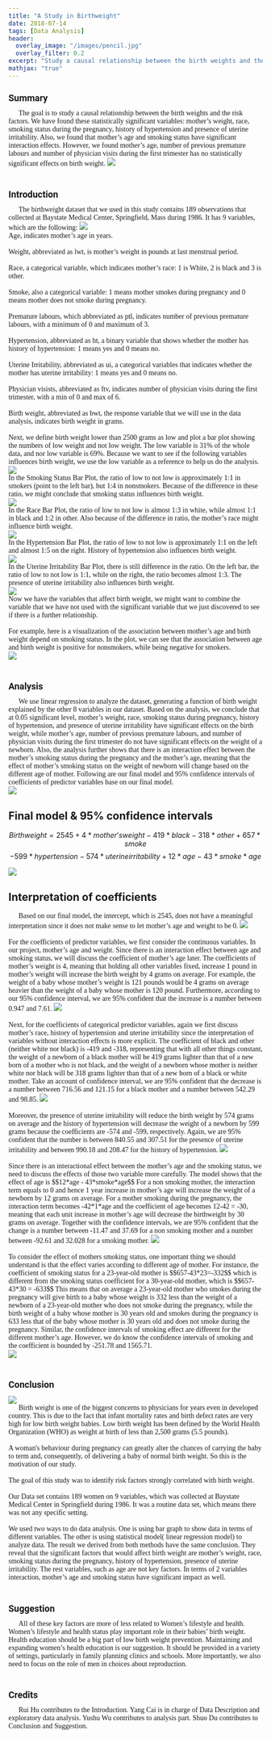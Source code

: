 ```yaml
---
title: "A Study in Birthweight"
date: 2018-07-14
tags: [Data Analysis]
header:
  overlay_image: "/images/pencil.jpg"
  overlay_filter: 0.2
excerpt: "Study a causal relationship between the birth weights and the risk factors."
mathjax: "true"
---
```

<h1 style="font-family:'Roboto';font-size:18px;">Summary</h1>
<div style="font-size:14px;font-family:'Montserrat';text-indent:20px;">
The goal is to study a causal relationship between the birth weights and the risk factors. We have found these statistically significant variables: mother’s weight, race, smoking status during the pregnancy, history of hypertension and presence of uterine irritability. Also, we found that mother’s age and smoking status have significant interaction effects. However, we found mother’s age, number of previous premature labours and number of physician visits during the first trimester has no statistically significant effects on birth weight.
<img src="{{ site.url }}{{ site.baseurl }}/images/birthwt/project_intro.jpg">
</div>
<br>
<h1 style="font-family:'Roboto';font-size:18px;">Introduction</h1>
<div style="font-size:14px;font-family:'Montserrat';text-indent:20px;">
The birthweight dataset that we used in this study contains 189 observations that collected at Baystate Medical Center, Springfield, Mass during 1986. It has 9 variables, which are the following:

<img src="{{ site.url }}{{ site.baseurl }}/images/birthwt/project2.jpg">
<br>
Age, indicates mother’s age in years.
<br>
<br>
Weight, abbreviated as lwt, is mother’s weight in pounds at last menstrual period.
<br>
<br>
Race, a categorical variable, which indicates mother’s race: 1 is White, 2 is black and 3 is other.
<br>
<br>
Smoke, also a categorical variable: 1 means mother smokes during pregnancy and 0 means mother does not smoke during pregnancy.
<br>
<br>
Premature labours, which abbreviated as ptl, indicates number of previous premature labours, with a minimum of 0 and maximum of  3.
<br>
<br>
Hypertension, abbreviated as ht, a binary variable that shows whether the mother has history of hypertension: 1 means yes and 0 means no.
<br>
<br>
Uterine Irritability, abbreviated as ui, a categorical variables that indicates whether the mother has uterine irritability: 1 means yes and 0 means no.
<br>
<br>
Physician visists, abbreviated as ftv, indicates number of physician visits during the first trimester, with a min of 0 and max of 6.
<br>
<br>
Birth weight, abbreviated as bwt, the response variable that we will use in the data analysis, indicates birth weight in grams.
<br>
<br>
Next, we define birth weight lower than 2500 grams as low and plot a bar plot showing the numbers of low weight and not low weight. The low variable is 31% of the whole data, and nor low variable is 69%. Because we want to see if the following variables influences birth weight, we use the low variable as a reference to help us do the analysis.
<br>
<img src="{{ site.url }}{{ site.baseurl }}/images/birthwt/project3.jpg">
<br>
In the Smoking Status Bar Plot, the ratio of low to not low is approximately 1:1 in smokers (point to the left bar), but 1:4 in nonsmokers. Because of the difference in these ratio, we might conclude that smoking status influences birth weight.
<br>
<img src="{{ site.url }}{{ site.baseurl }}/images/birthwt/project4.jpg">
<br>
In the Race Bar Plot, the ratio of low to not low is almost 1:3 in white, while almost 1:1 in black and 1:2 in other. Also because of the difference in ratio, the mother’s race might influence birth weight.
<br>
<img src="{{ site.url }}{{ site.baseurl }}/images/birthwt/project5.jpg">
<br>
In the Hypertension Bar Plot, the ratio of low to not low is approximately 1:1 on the left and almost 1:5 on the right. History of hypertension also influences birth weight.
<br>
<img src="{{ site.url }}{{ site.baseurl }}/images/birthwt/project6.jpg">
<br>
In the Uterine Irritability Bar Plot, there is still difference in the ratio. On the left bar, the ratio of low to not low is 1:1, while on the right, the ratio becomes almost 1:3. The presence of uterine irritability also influences birth weight.
<br>
<img src="{{ site.url }}{{ site.baseurl }}/images/birthwt/project7.jpg">
<br>
Now we have the variables that affect birth weight, we might want to combine the variable that we have not used with the significant variable that we just discovered to see if there is a further relationship.
<br>
<br>
For example, here is a visualization of the association between mother’s age and birth weight depend on smoking status. In the plot, we can see that the association between age and birth weight is positive for nonsmokers, while being negative for smokers.
<br>
<img src="{{ site.url }}{{ site.baseurl }}/images/birthwt/project8.jpg">
</div>
<br>
<h1 style="font-family:'Roboto';font-size:18px;">Analysis</h1>
<div style="font-size:14px;font-family:'Montserrat';text-indent:20px;">
We use linear regression to analyze the dataset, generating a function of birth weight explained by the other 8 variables in our dataset. Based on the analysis, we conclude that at 0.05 significant level, mother’s weight, race, smoking status during pregnancy, history of hypertension, and presence of uterine irritability have significant effects on the birth weight, while mother’s age, number of previous premature labours, and number of physician visits during the first trimester do not have significant effects on the weight of a newborn. Also, the analysis further shows that there is an interaction effect between the mother’s smoking status during the pregnancy and the mother’s age, meaning that the effect of mother’s smoking status on the weight of newborn will change based on the different age of mother. Following are our final model and 95% confidence intervals of coefficients of predictor variables base on our final model.
<br>
<img src="{{ site.url }}{{ site.baseurl }}/images/birthwt/project10.jpg">
</div>
<h2 class="thin-text">Final model & 95% confidence intervals</h2>

$$Birthweight = 2545 + 4*mother’s weight - 419*black - 318*other + 657*smoke$$
$$- 599*hypertension -574*uterine irritability + 12*age - 43*smoke*age$$

<img src="{{ site.url }}{{ site.baseurl }}/images/birthwt/confidence.JPG">
<br>

<h2 class="thin-text">Interpretation of coefficients</h2>
<div style="font-size:14px;font-family:'Montserrat';text-indent:20px;">
Based on our final model, the intercept, which is 2545, does not have a meaningful interpretation since it does not make sense to let mother’s age and weight to be 0.
<img src="{{ site.url }}{{ site.baseurl }}/images/birthwt/project11.jpg">
<br>
<br>
For the coefficients of predictor variables, we first consider the continuous variables. In our project, mother’s age and weight. Since there is an interaction effect between age and smoking status, we will discuss the coefficient of mother’s age later. The coefficients of mother’s weight is 4, meaning that holding all other variables fixed, increase 1 pound in mother’s weight will increase the birth weight by 4 grams on average. For example, the weight of a baby whose mother’s weight is 121 pounds would be 4 grams on average heavier than the weight of a baby whose mother is 120 pound. Furthermore, according to our 95% confidence interval, we are 95% confident that the increase is a number between 0.947 and 7.61.
<img src="{{ site.url }}{{ site.baseurl }}/images/birthwt/project12.jpg">
<br>
<br>
Next, for the coefficients of categorical predictor variables, again we first discuss mother’s race, history of hypertension and uterine irritability since the interpretation of variables without interaction effects is more explicit. The coefficient of black and other (neither white nor black) is -419 and -318, representing that with all other things constant, the weight of a newborn of a black mother will be 419 grams lighter than that of a new born of a mother who is not black, and the weight of a newborn whose mother is neither white nor black will be 318 grams lighter than that of a new born of a black or white mother. Take an account of confidence interval, we are 95% confident that the decrease is a number between 716.56 and 121.15 for a black mother and a number between 542.29 and 98.85.
<img src="{{ site.url }}{{ site.baseurl }}/images/birthwt/project13.jpg">
<br>
<br>
Moreover, the presence of uterine irritability will reduce the birth weight by 574 grams on average and the history of hypertension will decrease the weight of a newborn by 599 grams because the coefficients are -574 and -599, respectively. Again, we are 95% confident that the number is between 840.55 and 307.51 for the presence of uterine irritability and between 990.18 and 208.47 for the history of hypertension.
<img src="{{ site.url }}{{ site.baseurl }}/images/birthwt/project14.jpg">
<br>
<br>
Since there is an interactional effect between the mother’s age and the smoking status, we need to discuss the effects of those two variable more carefully. The model shows that the effect of age is $$12*age - 43*smoke*age$$ For a non smoking mother, the interaction term equals to 0 and hence 1 year increase in mother’s age will increase the weight of a newborn by 12 grams on average. For a mother smoking during the pregnancy, the interaction term becomes -42*1*age and the coefficient of age becomes 12-42 = -30, meaning that each unit increase in mother’s age will decrease the birthweight by 30 grams on average. Together with the confidence intervals, we are 95% confident that the change is a number between -11.47 and 37.69 for a non smoking mother and a number between -92.61 and 32.028 for a smoking mother.
<img src="{{ site.url }}{{ site.baseurl }}/images/birthwt/project15.jpg">
<br>
<br>
To consider the effect of mothers smoking status, one important thing we should understand is that the effect varies according to different age of mother. For instance, the coefficient of smoking status for a 23-year-old mother is $$657-43*23=-332$$ which is different from the smoking status coefficient for a 30-year-old mother, which is $$657-43*30 = -633$$ This means that on average a 23-year-old mother who smokes during the pregnancy will give birth to a baby whose weight is 332 less than the weight of a newborn of a 23-year-old mother who does not smoke during the pregnancy, while the birth weight of a baby whose mother is 30 years old and smokes during the pregnancy is 633 less that of the baby whose mother is 30 years old and does not smoke during the pregnancy. Similar, the confidence intervals of smoking effect are different for the different mother’s age. However, we do know the confidence intervals of smoking and the coefficient is bounded by -251.78 and 1565.71.
<br>
<img src="{{ site.url }}{{ site.baseurl }}/images/birthwt/project17.jpg">
</div>
<br>
<h1 style="font-family:'Roboto';font-size:18px;">Conclusion</h1>
<img src="{{ site.url }}{{ site.baseurl }}/images/birthwt/project18.jpg">
<div style="font-size:14px;font-family:'Montserrat';text-indent:20px;">
Birth weight is one of the biggest concerns to physicians for years even in developed country. This is due to the fact that infant mortality rates and birth defect rates are very high for low birth weight babies. Low birth weight has been defined by the World Health Organization (WHO) as weight at birth of less than 2,500 grams (5.5 pounds).
<br>
<br>
A woman's behaviour during pregnancy can greatly alter the chances of carrying the baby to term and, consequently, of delivering a baby of normal birth weight. So this is the motivation of our study.
<br>
<br>
The goal of this study was to identify risk factors strongly correlated with birth weight.
<br>
<br>
Our Data set contains 189 women on 9 variables, which was collected at Baystate Medical Center in Springfield during 1986. It was a routine data set, which means there was not any specific setting.
<br>
<br>
We used two ways to do data analysis. One is using bar graph to show data in terms of different variables. The other is using statistical model( linear regression model) to  analyze data. The result we derived from both methods  have the same conclusion. They reveal that the significant factors that would affect birth weight are mother’s weight, race, smoking status during the pregnancy, history of hypertension, presence of uterine irritability. The rest variables, such as age are not key factors.
In terms of 2 variables interaction, mother’s age and smoking status have significant impact as well.
</div>
<br>
<h1 style="font-family:'Roboto';font-size:18px;">Suggestion</h1>
<div style="font-size:14px;font-family:'Montserrat';text-indent:20px;">
All of these key factors  are more of less related to Women’s lifestyle and health. Women’s lifestyle and health status play important role in their babies’ birth weight.  Health education should be a big part of low birth weight prevention. Maintaining and expanding women’s health education is our suggestion. It should be provided in a variety of settings, particularly in family planning clinics and schools. More importantly, we also need to focus on the role of men in choices about reproduction.
</div>
<br>
<h1 style="font-family:'Roboto';font-size:18px;">Credits</h1>
<div style="font-size:14px;font-family:'Montserrat';text-indent:20px;">
Rui Hu contributes to the Introduction. Yang Cai is in charge of Data Description and exploratory data analysis. Yushu Wu contributes to analysis part. Shuo Du contributes to Conclusion and Suggestion.</div>
